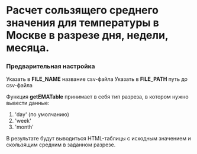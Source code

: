 <h1>Расчет сользящего среднего значения для температуры в Москве в разрезе дня, недели, месяца.</h1>

<h3>Предварительная настройка</h3>

Указать в <b>FILE_NAME</b> название csv-файла
Указать в <b>FILE_PATH</b> путь до csv-файла

Функция <b>getEMATable</b> принимает в себя тип разреза, в котором нужно вывести данные:
1. 'day' (по умолчанию)
2. 'week'
3. 'month'

В результате будут выводиться HTML-таблицы с исходным значением и скользящим средним в заданном разрезе.
